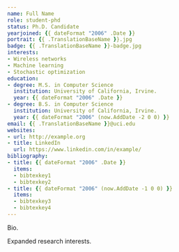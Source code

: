 ```yaml
---
name: Full Name
role: student-phd
status: Ph.D. Candidate
yearjoined: {{ dateFormat "2006" .Date }}
portrait: {{ .TranslationBaseName }}.jpg
badge: {{ .TranslationBaseName }}-badge.jpg
interests:
- Wireless networks
- Machine learning
- Stochastic optimization
education:
- degree: M.S. in Computer Science
  institution: University of California, Irvine.
  year: {{ dateFormat "2006" .Date }}
- degree: B.S. in Computer Science
  institution: University of California, Irvine.
  year: {{ dateFormat "2006" (now.AddDate -2 0 0) }}
email: {{ .TranslationBaseName }}@uci.edu
websites:
- url: http://example.org
- title: LinkedIn
  url: https://www.linkedin.com/in/example/
bibliography:
- title: {{ dateFormat "2006" .Date }}
  items:
  - bibtexkey1
  - bibtexkey2
- title: {{ dateFormat "2006" (now.AddDate -1 0 0) }}
  items:
  - bibtexkey3
  - bibtexkey4
---
```


Bio.

Expanded research interests.
